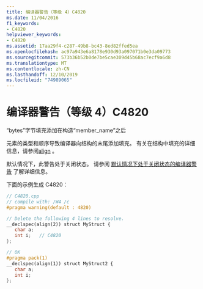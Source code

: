 ```yaml
---
title: 编译器警告（等级 4）C4820
ms.date: 11/04/2016
f1_keywords:
- C4820
helpviewer_keywords:
- C4820
ms.assetid: 17aa29f4-c287-49b8-bc43-8ed82ffed5ea
ms.openlocfilehash: ac97a943e6a8178e930d93a097071b0e3da09773
ms.sourcegitcommit: 573b36b52b0de7be5cae309d45b68ac7ecf9a6d8
ms.translationtype: MT
ms.contentlocale: zh-CN
ms.lasthandoff: 12/10/2019
ms.locfileid: "74989065"
---
```

# <a name="compiler-warning-level-4-c4820"></a>编译器警告（等级 4）C4820

“bytes”字节填充添加在构造“member_name”之后

元素的类型和顺序导致编译器向结构的末尾添加填充。 有关在结构中填充的详细信息，请参阅[align](../../cpp/align-cpp.md) 。

默认情况下，此警告处于关闭状态。 请参阅 [默认情况下处于关闭状态的编译器警告](../../preprocessor/compiler-warnings-that-are-off-by-default.md) 了解详细信息。

下面的示例生成 C4820：

```cpp
// C4820.cpp
// compile with: /W4 /c
#pragma warning(default : 4820)

// Delete the following 4 lines to resolve.
__declspec(align(2)) struct MyStruct {
   char a;
   int i;   // C4820
};

// OK
#pragma pack(1)
__declspec(align(1)) struct MyStruct2 {
   char a;
   int i;
};
```
